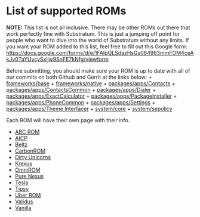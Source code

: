 # List of supported ROMs

**NOTE:** This list is not all inclusive. There may be other ROMs out there that work perfectly fine with Substratum. This is just a jumping off point for people who want to dive into the world of Substratum without any limits. If you want your ROM added to this list, feel free to fill out this Google form: https://docs.google.com/forms/d/e/1FAIpQLSdazHsGs084963mmFOM4ceAkJv0TaYUvcySxljw9SnFE7kNfg/viewform

Before submitting, you should make sure your ROM is up to date with all of our commits on both Github and Gerrit at the links below:
    + [frameworks/base](https://github.com/SubstratumResources/platform_frameworks_base/commits/n-mr1-rootless)
    + [frameworks/native](https://github.com/SubstratumResources/platform_frameworks_native/commits/n-mr1-rootless)
    + [packages/apps/Contacts](https://github.com/SubstratumResources/platform_packages_apps_contacts/commits/n-mr1-rootless)
    + [packages/apps/ContactsCommon](https://github.com/SubstratumResources/platform_packages_apps_ContactsCommon/commits/n-mr1-rootless)
    + [packages/apps/Dialer](https://github.com/SubstratumResources/platform_packages_apps_Dialer/commits/n-mr1-rootless)
    + [packages/apps/ExactCalculator](https://github.com/SubstratumResources/platform_packages_apps_ExactCalculator/commits/n-mr1-rootless)
    + [packages/apps/PackageInstaller](https://github.com/SubstratumResources/platform_packages_apps_PackageInstaller/commits/n-mr1-rootless)
    + [packages/apps/PhoneCommon](https://github.com/SubstratumResources/platform_packages_apps_PhoneCommon/commits/n-mr1-rootless)
    + [packages/apps/Settings](https://github.com/SubstratumResources/platform_packages_apps_settings/commits/n-mr1-rootless)
    + [packages/apps/Theme Interfacer](https://github.com/substratum/interfacer/commits/n-rootless)
    + [system/core](https://github.com/SubstratumResources/platform_system_core/commits/n-mr1-rootless)
    + [system/sepolicy](https://github.com/SubstratumResources/platform_system_sepolicy/commits/n-mr1-rootless)

Each ROM will have their own page with their info.

+ [ABC ROM](ROMs/ABC.md)
+ [AICP](ROMs/AICP.md)
+ [Beltz](ROMs/Beltz.md)
+ [CarbonROM](ROMs/Carbon.md)
+ [Dirty Unicorns](ROMs/DU.md)
+ [Krexus](ROMs/Krexus.md)
+ [OmniROM](ROMs/Omni.md)
+ [Pure Nexus](ROMs/PN.md)
+ [Tesla](ROMs/Tesla.md)
+ [Tipsy](ROMs/Tipsy.md)
+ [Uber ROM](ROMs/Uber.md)
+ [Validus](ROMs/Validus.md)
+ [Vanilla](ROMs/Vanilla.md)
